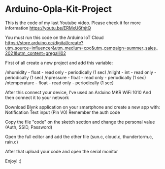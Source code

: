 # Arduino-Opla-Kit-Project
This is the code of my last Youtube video. Please check it for more information https://youtu.be/ERMxU6fnjtQ

You must run this code on the Arduino IoT Cloud
https://store.arduino.cc/digital/create?utm_source=influencer&utm_medium=cpc&utm_campaign=summer_sales_2021&utm_content=gregalli02

First of all create a new project and add this variable:

/nhumidity    - float - read only - periodically (1 sec)
/nlight       - int   - read only - periodically (1 sec)
/npressure    - float - read only - periodically (1 sec)
/ntemperature - float - read only - periodically (1 sec)

After this connect your device, I've used an Arduino MKR WiFi 1010
And then connect it to your network

Download Blynk application on your smartphone and create a new app with:
Notification
Text input (Pin V0)
Remember the auth code

Copy the file "code" on the sketch section and change the personal value (Auth, SSID, Password)

Open the full editor and add the other file (sun.c, cloud.c, thundertorm.c, rain.c)

After that upload your code and open the serial monitor

Enjoy! :)
